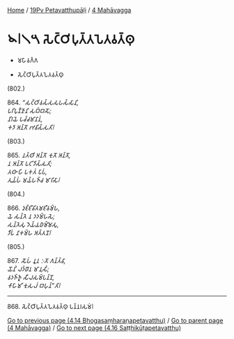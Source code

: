 
[Home](/) / [19Pv Petavatthupāḷi](...md) / [4 Mahāvagga](../19Pv/4.md)

# 𑁪𑁇𑁧𑁫 𑀲𑁂𑀝𑁆𑀞𑀺𑀧𑀼𑀢𑁆𑀢𑀧𑁂𑀢𑀯𑀢𑁆𑀣𑀼

* 𑀫𑀳𑀸𑀯𑀕𑁆𑀕

* 𑀲𑁂𑀝𑁆𑀞𑀺𑀧𑀼𑀢𑁆𑀢𑀧𑁂𑀢𑀯𑀢𑁆𑀣𑀼

(802.)

864\. _“𑀲𑀝𑁆𑀞𑀺𑀯𑀲𑁆𑀲𑀲𑀳𑀲𑁆𑀲𑀸𑀦𑀺,_  
_𑀧𑀭𑀺𑀧𑀼𑀡𑁆𑀡𑀸𑀦𑀺 𑀲𑀩𑁆𑀩𑀲𑁄;_  
_𑀦𑀺𑀭𑀬𑁂 𑀧𑀘𑁆𑀘𑀫𑀸𑀦𑀸𑀦𑀁,_  
_𑀓𑀤𑀸 𑀅𑀦𑁆𑀢𑁄 𑀪𑀯𑀺𑀲𑁆𑀲𑀢𑀺𑁇_  


(803.)

865\. _𑀦𑀢𑁆𑀣𑀺 𑀅𑀦𑁆𑀢𑁄 𑀓𑀼𑀢𑁄 𑀅𑀦𑁆𑀢𑁄,_  
_𑀦 𑀅𑀦𑁆𑀢𑁄 𑀧𑀝𑀺𑀤𑀺𑀲𑁆𑀲𑀢𑀺;_  
_𑀢𑀣𑀸 𑀳𑀺 𑀧𑀓𑀢𑀁 𑀧𑀸𑀧𑀁,_  
_𑀢𑀼𑀬𑁆𑀳𑀁 𑀫𑀬𑁆𑀳𑀜𑁆𑀘 𑀫𑀸𑀭𑀺𑀲𑀸𑁇_  


(804.)

866\. _𑀤𑀼𑀚𑁆𑀚𑀻𑀯𑀺𑀢𑀫𑀚𑀻𑀯𑀫𑁆𑀳,_  
_𑀬𑁂 𑀲𑀦𑁆𑀢𑁂 𑀦 𑀤𑀤𑀫𑁆𑀳𑀲𑁂;_  
_𑀲𑀦𑁆𑀢𑁂𑀲𑀼 𑀤𑁂𑀬𑁆𑀬𑀥𑀫𑁆𑀫𑁂𑀲𑀼,_  
_𑀤𑀻𑀧𑀁 𑀦𑀸𑀓𑀫𑁆𑀳 𑀅𑀢𑁆𑀢𑀦𑁄𑁇_  


(805.)

867\. _𑀲𑁄𑀳𑀁 𑀦𑀽𑀦 𑀇𑀢𑁄 𑀕𑀦𑁆𑀢𑁆𑀯𑀸,_  
_𑀬𑁄𑀦𑀺𑀁 𑀮𑀤𑁆𑀥𑀸𑀦 𑀫𑀸𑀦𑀼𑀲𑀺𑀁;_  
_𑀯𑀤𑀜𑁆𑀜𑀽 𑀲𑀻𑀮𑀲𑀫𑁆𑀧𑀦𑁆𑀦𑁄,_  
_𑀓𑀸𑀳𑀸𑀫𑀺 𑀓𑀼𑀲𑀮𑀁 𑀩𑀳𑀼𑀦𑁆”𑀢𑀺𑁇_  


---

868\. 𑀲𑁂𑀝𑁆𑀞𑀺𑀧𑀼𑀢𑁆𑀢𑀧𑁂𑀢𑀯𑀢𑁆𑀣𑀼 𑀧𑀦𑁆𑀦𑀭𑀲𑀫𑀁𑁇



[Go to previous page (4.14 Bhogasaṃharaṇapetavatthu)](4.14.md) / [Go to parent page (4 Mahāvagga)](../19Pv/4.md) / [Go to next page (4.16 Saṭṭhikūṭapetavatthu)](4.16.md)


